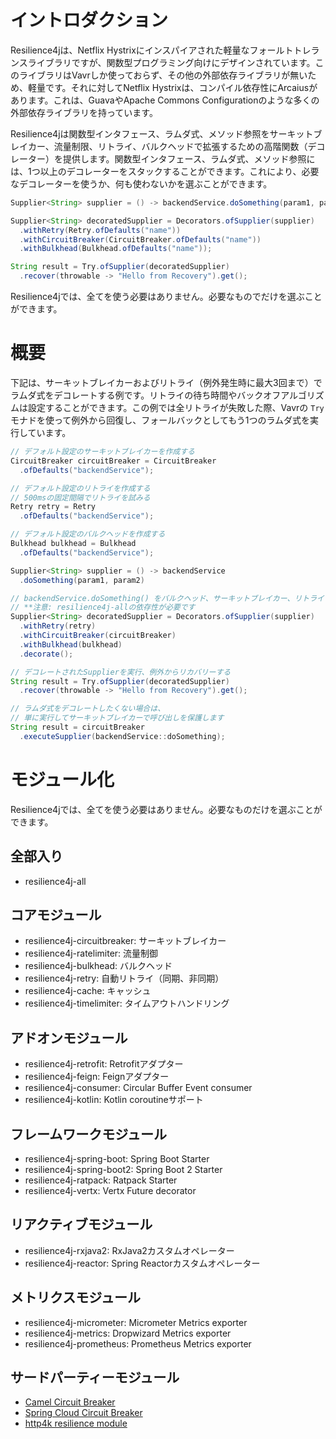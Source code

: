 イントロダクション
====================================================
Resilience4jは、Netflix Hystrixにインスパイアされた軽量なフォールトトレランスライブラリですが、関数型プログラミング向けにデザインされています。このライブラリはVavrしか使っておらず、その他の外部依存ライブラリが無いため、軽量です。それに対してNetflix Hystrixは、コンパイル依存性にArcaiusがあります。これは、GuavaやApache Commons Configurationのような多くの外部依存ライブラリを持っています。

Resilience4jは関数型インタフェース、ラムダ式、メソッド参照をサーキットブレイカー、流量制限、リトライ、バルクヘッドで拡張するための高階関数（デコレーター）を提供します。関数型インタフェース、ラムダ式、メソッド参照には、1つ以上のデコレーターをスタックすることができます。これにより、必要なデコレーターを使うか、何も使わないかを選ぶことができます。

<!-- FIXME 「スタックする」をうまい日本語にする -->

```java
Supplier<String> supplier = () -> backendService.doSomething(param1, param2);

Supplier<String> decoratedSupplier = Decorators.ofSupplier(supplier)
  .withRetry(Retry.ofDefaults("name"))
  .withCircuitBreaker(CircuitBreaker.ofDefaults("name"))
  .withBulkhead(Bulkhead.ofDefaults("name"));  

String result = Try.ofSupplier(decoratedSupplier)
  .recover(throwable -> "Hello from Recovery").get();
```

Resilience4jでは、全てを使う必要はありません。必要なものでだけを選ぶことができます。

# 概要
下記は、サーキットブレイカーおよびリトライ（例外発生時に最大3回まで）でラムダ式をデコレートする例です。リトライの待ち時間やバックオフアルゴリズムは設定することができます。この例では全リトライが失敗した際、Vavrの `Try` モナドを使って例外から回復し、フォールバックとしてもう1つのラムダ式を実行しています。

```java
// デフォルト設定のサーキットブレイカーを作成する
CircuitBreaker circuitBreaker = CircuitBreaker
  .ofDefaults("backendService");

// デフォルト設定のリトライを作成する
// 500msの固定間隔でリトライを試みる
Retry retry = Retry
  .ofDefaults("backendService");

// デフォルト設定のバルクヘッドを作成する
Bulkhead bulkhead = Bulkhead
  .ofDefaults("backendService");

Supplier<String> supplier = () -> backendService
  .doSomething(param1, param2)

// backendService.doSomething() をバルクヘッド、サーキットブレイカー、リトライでデコレートする
// **注意: resilience4j-allの依存性が必要です
Supplier<String> decoratedSupplier = Decorators.ofSupplier(supplier)
  .withRetry(retry)
  .withCircuitBreaker(circuitBreaker)
  .withBulkhead(bulkhead)
  .decorate();

// デコレートされたSupplierを実行、例外からリカバリーする
String result = Try.ofSupplier(decoratedSupplier)
  .recover(throwable -> "Hello from Recovery").get();

// ラムダ式をデコレートしたくない場合は、
// 単に実行してサーキットブレイカーで呼び出しを保護します
String result = circuitBreaker
  .executeSupplier(backendService::doSomething);
```

# モジュール化
Resilience4jでは、全てを使う必要はありません。必要なものだけを選ぶことができます。

## 全部入り
- resilience4j-all

## コアモジュール
- resilience4j-circuitbreaker: サーキットブレイカー
- resilience4j-ratelimiter: 流量制御
- resilience4j-bulkhead: バルクヘッド
- resilience4j-retry: 自動リトライ（同期、非同期）
- resilience4j-cache: キャッシュ
- resilience4j-timelimiter: タイムアウトハンドリング

## アドオンモジュール
- resilience4j-retrofit: Retrofitアダプター
- resilience4j-feign: Feignアダプター
- resilience4j-consumer: Circular Buffer Event consumer
- resilience4j-kotlin: Kotlin coroutineサポート

## フレームワークモジュール
- resilience4j-spring-boot: Spring Boot Starter
- resilience4j-spring-boot2: Spring Boot 2 Starter
- resilience4j-ratpack: Ratpack Starter
- resilience4j-vertx: Vertx Future decorator

## リアクティブモジュール
- resilience4j-rxjava2: RxJava2カスタムオペレーター
- resilience4j-reactor: Spring Reactorカスタムオペレーター

## メトリクスモジュール
- resilience4j-micrometer: Micrometer Metrics exporter
- resilience4j-metrics: Dropwizard Metrics exporter
- resilience4j-prometheus: Prometheus Metrics exporter

## サードパーティーモジュール
- [Camel Circuit Breaker](https://camel.apache.org/manual/latest/resilience4j-eip.html)
- [Spring Cloud Circuit Breaker](https://spring.io/projects/spring-cloud-circuitbreaker)
- [http4k resilience module](https://www.http4k.org/guide/modules/resilience/)
